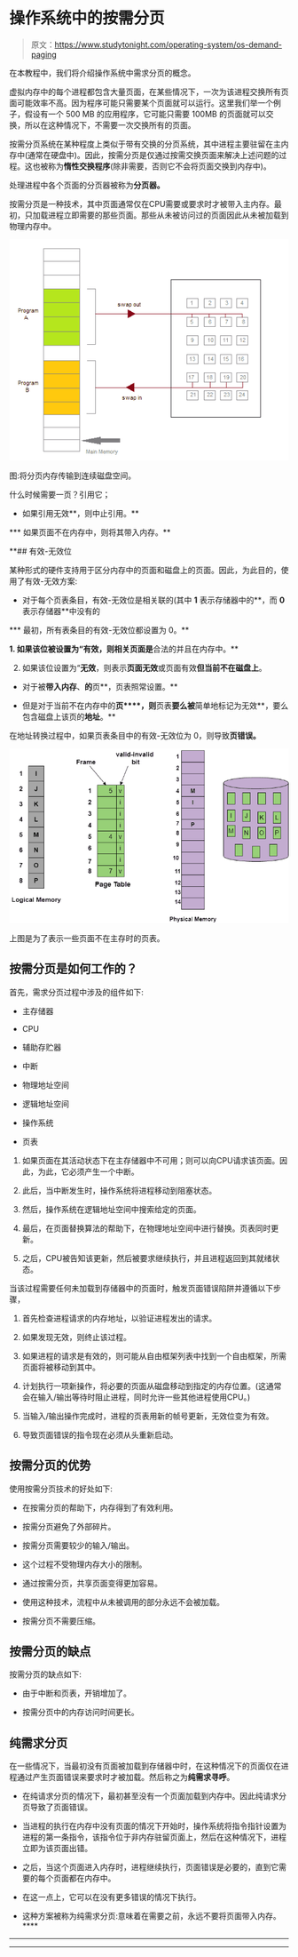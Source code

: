 # 操作系统中的按需分页

> 原文：<https://www.studytonight.com/operating-system/os-demand-paging>

在本教程中，我们将介绍操作系统中需求分页的概念。

虚拟内存中的每个进程都包含大量页面，在某些情况下，一次为该进程交换所有页面可能效率不高。因为程序可能只需要某个页面就可以运行。这里我们举一个例子，假设有一个 500 MB 的应用程序，它可能只需要 100MB 的页面就可以交换，所以在这种情况下，不需要一次交换所有的页面。

按需分页系统在某种程度上类似于带有交换的分页系统，其中进程主要驻留在主内存中(通常在硬盘中)。因此，按需分页是仅通过按需交换页面来解决上述问题的过程。这也被称为**惰性交换程序**(除非需要，否则它不会将页面交换到内存中)。

处理进程中各个页面的分页器被称为**分页器。**

按需分页是一种技术，其中页面通常仅在CPU需要或要求时才被带入主内存。最初，只加载进程立即需要的那些页面。那些从未被访问过的页面因此从未被加载到物理内存中。

![Demand Paging](img/73e6abd0e0d1fb39499cdd39a56ec5ff.png)

图:将分页内存传输到连续磁盘空间。

什么时候需要一页？引用它；

*   如果引用无效**，则中止引用。**

***   如果页面不在内存中，则将其带入内存。** 

 **## 有效-无效位

某种形式的硬件支持用于区分内存中的页面和磁盘上的页面。因此，为此目的，使用了有效-无效方案:

*   对于每个页表条目，有效-无效位是相关联的(其中 **1** 表示存储器中的**，而 **0** 表示存储器**中没有的

***   最初，所有表条目的有效-无效位都设置为 0。** 

 **1.  如果该位被设置为“**有效**，则相关页面是**合法的并且在内存中。**

2.  如果该位设置为“**无效**，则表示**页面无效**或页面有效**但当前不在磁盘上**。

*   对于被**带入内存**、**的**页**，页表照常设置。**

*   但是对于当前不在内存中的**页****，则**页表**要么被**简单地标记为无效**，要么包含磁盘上该页的**地址**。**

在地址转换过程中，如果页表条目中的有效-无效位为 0，则导致**页错误。**

![](img/11865966b8b8d1a3da06b26f73797d12.png)

上图是为了表示一些页面不在主存时的页表。

## 按需分页是如何工作的？

首先，需求分页过程中涉及的组件如下:

*   主存储器

*   CPU

*   辅助存贮器

*   中断

*   物理地址空间

*   逻辑地址空间

*   操作系统

*   页表

1.  如果页面在其活动状态下在主存储器中不可用；则可以向CPU请求该页面。因此，为此，它必须产生一个中断。

2.  此后，当中断发生时，操作系统将进程移动到阻塞状态。

3.  然后，操作系统在逻辑地址空间中搜索给定的页面。

4.  最后，在页面替换算法的帮助下，在物理地址空间中进行替换。页表同时更新。

5.  之后，CPU被告知该更新，然后被要求继续执行，并且进程返回到其就绪状态。

当该过程需要任何未加载到存储器中的页面时，触发页面错误陷阱并遵循以下步骤，

1.  首先检查进程请求的内存地址，以验证进程发出的请求。

2.  如果发现无效，则终止该过程。

3.  如果进程的请求是有效的，则可能从自由框架列表中找到一个自由框架，所需页面将被移动到其中。

4.  计划执行一项新操作，将必要的页面从磁盘移动到指定的内存位置。(这通常会在输入/输出等待时阻止进程，同时允许一些其他进程使用CPU。)

5.  当输入/输出操作完成时，进程的页表用新的帧号更新，无效位变为有效。

6.  导致页面错误的指令现在必须从头重新启动。

## 按需分页的优势

使用按需分页技术的好处如下:

*   在按需分页的帮助下，内存得到了有效利用。

*   按需分页避免了外部碎片。

*   按需分页需要较少的输入/输出。

*   这个过程不受物理内存大小的限制。

*   通过按需分页，共享页面变得更加容易。

*   使用这种技术，流程中从未被调用的部分永远不会被加载。

*   按需分页不需要压缩。

## 按需分页的缺点

按需分页的缺点如下:

*   由于中断和页表，开销增加了。

*   按需分页中的内存访问时间更长。

## 纯需求分页

在一些情况下，当最初没有页面被加载到存储器中时，在这种情况下的页面仅在进程通过产生页面错误来要求时才被加载。然后称之为**纯需求寻呼**。

*   在纯请求分页的情况下，最初甚至没有一个页面加载到内存中。因此纯请求分页导致了页面错误。

*   当进程的执行在内存中没有页面的情况下开始时，操作系统将指令指针设置为进程的第一条指令，该指令位于非内存驻留页面上，然后在这种情况下，进程立即为该页面出错。

*   之后，当这个页面进入内存时，进程继续执行，页面错误是必要的，直到它需要的每个页面都在内存中。

*   在这一点上，它可以在没有更多错误的情况下执行。

*   这种方案被称为纯需求分页:意味着在需要之前，永远不要将页面带入内存。**** 

* * *

* * *